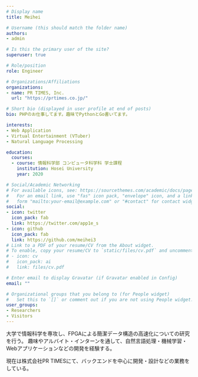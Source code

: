 ```yaml
---
# Display name
title: Meihei

# Username (this should match the folder name)
authors:
- admin

# Is this the primary user of the site?
superuser: true

# Role/position
role: Engineer

# Organizations/Affiliations
organizations:
- name: PR TIMES, Inc.
  url: "https://prtimes.co.jp/"

# Short bio (displayed in user profile at end of posts)
bio: PHPのお仕事してます。趣味でPythonとGo書いてます。

interests:
- Web Application
- Virtual Entertainment (VTuber)
- Natural Language Processing

education:
  courses:
  - course: 情報科学部 コンピュータ科学科 学士課程
    institution: Hosei University
    year: 2020

# Social/Academic Networking
# For available icons, see: https://sourcethemes.com/academic/docs/page-builder/#icons
#   For an email link, use "fas" icon pack, "envelope" icon, and a link in the
#   form "mailto:your-email@example.com" or "#contact" for contact widget.
social:
- icon: twitter
  icon_pack: fab
  link: https://twitter.com/app1e_s
- icon: github
  icon_pack: fab
  link: https://github.com/meihei3
# Link to a PDF of your resume/CV from the About widget.
# To enable, copy your resume/CV to `static/files/cv.pdf` and uncomment the lines below.
# - icon: cv
#   icon_pack: ai
#   link: files/cv.pdf

# Enter email to display Gravatar (if Gravatar enabled in Config)
email: ""

# Organizational groups that you belong to (for People widget)
#   Set this to `[]` or comment out if you are not using People widget.
user_groups:
- Researchers
- Visitors
---
```


大学で情報科学を専攻し、FPGAによる簡潔データ構造の高速化についての研究を行う。
趣味やアルバイト・インターンを通して、自然言語処理・機械学習・Webアプリケーションなどの開発を経験する。

現在は株式会社PR TIMESにて、バックエンドを中心に開発・設計などの業務をしている。
